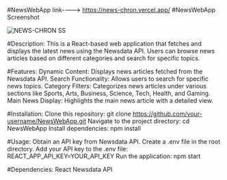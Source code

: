 #NewsWebApp
link----> https://news-chron.vercel.app/
#NewsWebApp Screenshot

![NEWS-CHRON SS](https://github.com/mohdhadi01/NEWS-CHRON-Production-Version/assets/113933716/4e72b074-8def-4bf8-bbd0-bff8ac53db0d)


#Description:
This is a React-based web application that fetches and displays the latest news using the Newsdata API.
Users can browse news articles based on different categories and search for specific topics.

#Features:
Dynamic Content: Displays news articles fetched from the Newsdata API.
Search Functionality: Allows users to search for specific news topics.
Category Filters: Categorizes news articles under various sections like Sports, Arts, Business, Science, Tech, Health, and Gaming.
Main News Display: Highlights the main news article with a detailed view.

#Installation:
Clone this repository: git clone https://github.com/your-username/NewsWebApp.git
Navigate to the project directory: cd NewsWebApp
Install dependencies: npm install

#Usage:
Obtain an API key from Newsdata API.
Create a .env file in the root directory.
Add your API key to the .env file: REACT_APP_API_KEY=YOUR_API_KEY
Run the application: npm start

#Dependencies:
React
Newsdata API
